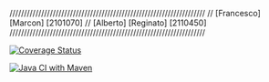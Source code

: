 ////////////////////////////////////////////////////////////////////
// [Francesco] [Marcon] [2101070]
// [Alberto] [Reginato] [2110450]
////////////////////////////////////////////////////////////////////

[![Coverage Status](https://coveralls.io/repos/github/marcon-effe/assignment2/badge.svg)](https://coveralls.io/github/marcon-effe/assignment2)

[![Java CI with Maven](https://github.com/marcon-effe/assignment2/actions/workflows/maven.yml/badge.svg)](https://github.com/marcon-effe/assignment2/actions/workflows/maven.yml)